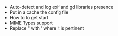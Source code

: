 * Auto-detect and log exif and gd libraries presence
* Put in a cache the config file
* How to to get start
* MIME Types support
* Replace " with ' where it is pertinent

